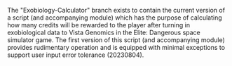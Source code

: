 The "Exobiology-Calculator" branch exists to contain the current version of a script (and accompanying module) which has the purpose of calculating how many credits will be rewarded to the player after turning in exobiological data to Vista Genomics in the Elite: Dangerous space simulator game. The first version of this script (and accompanying module) provides rudimentary operation and is equipped with minimal exceptions to support user input error tolerance (20230804).
